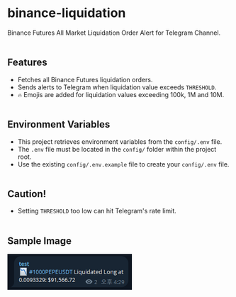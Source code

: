 # binance-liquidation
Binance Futures All Market Liquidation Order Alert for Telegram Channel.<br><br>

## Features
- Fetches all Binance Futures liquidation orders.
- Sends alerts to Telegram when liquidation value exceeds `THRESHOLD`.
- `🔥` Emojis are added for liquidation values exceeding 100k, 1M and 10M.<br><br>

## Environment Variables
- This project retrieves environment variables from the `config/.env` file.
- The `.env` file must be located in the `config/` folder within the project root.
- Use the existing `config/.env.example` file to create your `config/.env` file.<br><br>

## Caution!
- Setting `THRESHOLD` too low can hit Telegram's rate limit.<br><br>

## Sample Image
<img src="sample/alertSample.png" alt="Alt text" width="281"/>
